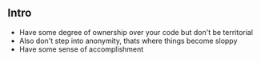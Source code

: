 ## Intro
* Have some degree of ownership over your code but don't be territorial 
* Also don't step into anonymity, thats where things become sloppy
* Have some sense of accomplishment